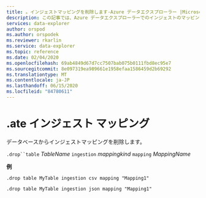 ```yaml
---
title: 。インジェストマッピングを削除します-Azure データエクスプローラー |Microsoft Docs
description: この記事では、Azure データエクスプローラーでのインジェストのマッピングの削除について説明します。
services: data-explorer
author: orspod
ms.author: orspodek
ms.reviewer: rkarlin
ms.service: data-explorer
ms.topic: reference
ms.date: 02/04/2020
ms.openlocfilehash: 69ab4849d67d7cc7507bab075b0111fbd8ec95e7
ms.sourcegitcommit: 8e097319ea989661e1958efaa1586459d2b69292
ms.translationtype: MT
ms.contentlocale: ja-JP
ms.lasthandoff: 06/15/2020
ms.locfileid: "84780611"
---
```

# <a name="drop-ingestion-mapping"></a>.ate インジェスト マッピング

データベースからインジェストマッピングを削除します。
 
`.drop``table` *TableName* `ingestion` *mappingkind* `mapping` *MappingName*   

**例** 

```kusto
.drop table MyTable ingestion csv mapping "Mapping1" 

.drop table MyTable ingestion json mapping "Mapping1" 
```
